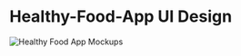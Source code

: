 # Healthy-Food-App UI Design
![Healthy Food App Mockups](https://user-images.githubusercontent.com/93480005/233315099-f7761761-d679-4505-9037-0c02fd966ffd.PNG)
